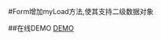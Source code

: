 #Form增加myLoad方法,使其支持二级数据对象

##在线DEMO
[DEMO](http://www.gson.cn/ext.easyui/ext.form/methods.myLoad/demo.html)